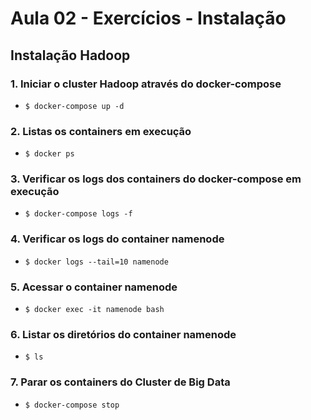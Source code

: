 # Aula 02 - Exercícios - Instalação

## Instalação Hadoop

### 1. Iniciar o cluster Hadoop através do docker-compose

- `$ docker-compose up -d`

### 2. Listas os containers em execução

- `$ docker ps`

### 3. Verificar os logs dos containers do docker-compose em execução

- `$ docker-compose logs -f`

### 4. Verificar os logs do container namenode

- `$ docker logs --tail=10 namenode`

### 5.  Acessar o container namenode

- `$ docker exec -it namenode bash`

### 6. Listar  os diretórios do container namenode

- `$ ls`

### 7. Parar os containers do Cluster de Big Data

- `$ docker-compose stop`
